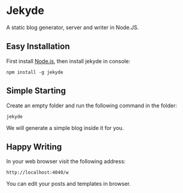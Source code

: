 # Jekyde

A static blog generator, server and writer in Node.JS.

Easy Installation
-----------------

First install [Node.js](http://nodejs.org/), then install jekyde in console:

    npm install -g jekyde

Simple Starting
---------------

Create an empty folder and run the following command in the folder:

    jekyde

We will generate a simple blog inside it for you.

Happy Writing
-------------

In your web browser visit the following address:

    http://localhost:4040/w

You can edit your posts and templates in browser.
